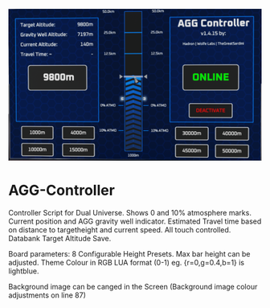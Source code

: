 ![alt text](/agg.png)


# AGG-Controller

Controller Script for Dual Universe.
Shows 0 and 10% atmosphere marks.
Current position and AGG gravity well indicator.
Estimated Travel time based on distance to targetheight and current speed.
All touch controlled.
Databank Target Altitude Save.

Board parameters:
8 Configurable Height Presets.
Max bar height can be adjusted.
Theme Colour in RGB LUA format (0-1) eg. {r=0,g=0.4,b=1} is lightblue.

Background image can be canged in the Screen
(Background image colour adjustments on line 87)


